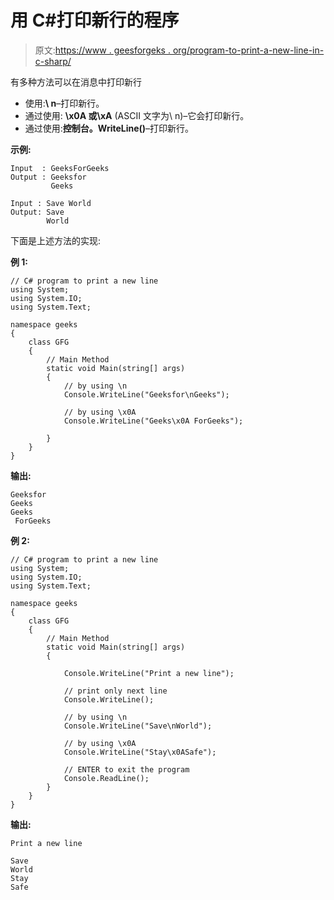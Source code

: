 # 用 C#打印新行的程序

> 原文:[https://www . geesforgeks . org/program-to-print-a-new-line-in-c-sharp/](https://www.geeksforgeeks.org/program-to-print-a-new-line-in-c-sharp/)

有多种方法可以在消息中打印新行

*   使用:**\ n**–打印新行。
*   通过使用: **\x0A 或\xA** (ASCII 文字为\ n)–它会打印新行。
*   通过使用:**控制台。WriteLine()**–打印新行。

**示例:**

```
Input  : GeeksForGeeks
Output : Geeksfor
         Geeks

Input : Save World
Output: Save
        World

```

下面是上述方法的实现:

**例 1:**

```
// C# program to print a new line
using System;
using System.IO;
using System.Text;

namespace geeks
{
    class GFG
    {
        // Main Method 
        static void Main(string[] args)
        {
            // by using \n
            Console.WriteLine("Geeksfor\nGeeks");

            // by using \x0A
            Console.WriteLine("Geeks\x0A ForGeeks");

        }
    }
}
```

**输出:**

```
Geeksfor
Geeks
Geeks
 ForGeeks

```

**例 2:**

```
// C# program to print a new line
using System;
using System.IO;
using System.Text;

namespace geeks
{
    class GFG
    {
        // Main Method 
        static void Main(string[] args)
        {

            Console.WriteLine("Print a new line");

            // print only next line
            Console.WriteLine();

            // by using \n
            Console.WriteLine("Save\nWorld");

            // by using \x0A
            Console.WriteLine("Stay\x0ASafe");

            // ENTER to exit the program
            Console.ReadLine();
        }
    }
}
```

**输出:**

```
Print a new line

Save
World
Stay
Safe

```
